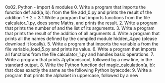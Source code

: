 0x02. Python - import & modules 0. Write a program that imports the function def add(a, b): from the file add_0.py and prints the result of the addition 1 + 2 = 3 1.Write a program that imports functions from the file calculator_1.py, does some Maths, and prints the result. 2. Write a program that prints the number of and the list of its arguments. 3. Write a program that prints the result of the addition of all arguments 4. Write a program that prints all the names defined by the compiled module hidden_4.pyc (please download it locally). 5. Write a program that imports the variable a from the file variable_load_5.py and prints its value. 6. Write a program that imports all functions from the file calculator_1.py and handles basic operations. 7. Write a program that prints #pythoniscool, followed by a new line, in the standard output. 8. Write the Python function def magic_calculation(a, b): that does exactly the same as the following Python bytecode: 9. Write a program that prints the alphabet in uppercase, followed by a new
